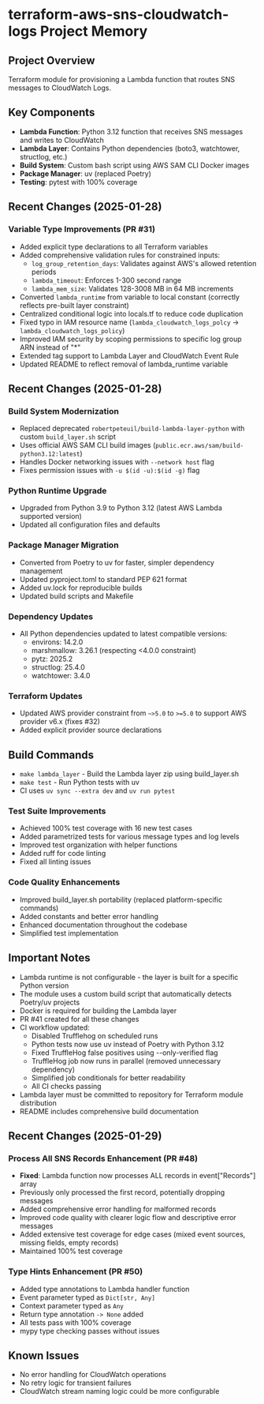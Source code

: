 # terraform-aws-sns-cloudwatch-logs Project Memory

## Project Overview
Terraform module for provisioning a Lambda function that routes SNS messages to CloudWatch Logs.

## Key Components
- **Lambda Function**: Python 3.12 function that receives SNS messages and writes to CloudWatch
- **Lambda Layer**: Contains Python dependencies (boto3, watchtower, structlog, etc.)
- **Build System**: Custom bash script using AWS SAM CLI Docker images
- **Package Manager**: uv (replaced Poetry)
- **Testing**: pytest with 100% coverage

## Recent Changes (2025-01-28)

### Variable Type Improvements (PR #31)
- Added explicit type declarations to all Terraform variables
- Added comprehensive validation rules for constrained inputs:
  - `log_group_retention_days`: Validates against AWS's allowed retention periods
  - `lambda_timeout`: Enforces 1-300 second range
  - `lambda_mem_size`: Validates 128-3008 MB in 64 MB increments
- Converted `lambda_runtime` from variable to local constant (correctly reflects pre-built layer constraint)
- Centralized conditional logic into locals.tf to reduce code duplication
- Fixed typo in IAM resource name (`lambda_cloudwatch_logs_polcy` → `lambda_cloudwatch_logs_policy`)
- Improved IAM security by scoping permissions to specific log group ARN instead of "*"
- Extended tag support to Lambda Layer and CloudWatch Event Rule
- Updated README to reflect removal of lambda_runtime variable

## Recent Changes (2025-01-28)

### Build System Modernization
- Replaced deprecated `robertpeteuil/build-lambda-layer-python` with custom `build_layer.sh` script
- Uses official AWS SAM CLI build images (`public.ecr.aws/sam/build-python3.12:latest`)
- Handles Docker networking issues with `--network host` flag
- Fixes permission issues with `-u $(id -u):$(id -g)` flag

### Python Runtime Upgrade
- Upgraded from Python 3.9 to Python 3.12 (latest AWS Lambda supported version)
- Updated all configuration files and defaults

### Package Manager Migration
- Converted from Poetry to uv for faster, simpler dependency management
- Updated pyproject.toml to standard PEP 621 format
- Added uv.lock for reproducible builds
- Updated build scripts and Makefile

### Dependency Updates
- All Python dependencies updated to latest compatible versions:
  - environs: 14.2.0
  - marshmallow: 3.26.1 (respecting <4.0.0 constraint)
  - pytz: 2025.2
  - structlog: 25.4.0
  - watchtower: 3.4.0

### Terraform Updates
- Updated AWS provider constraint from `~>5.0` to `>=5.0` to support AWS provider v6.x (fixes #32)
- Added explicit provider source declarations

## Build Commands
- `make lambda_layer` - Build the Lambda layer zip using build_layer.sh
- `make test` - Run Python tests with uv
- CI uses `uv sync --extra dev` and `uv run pytest`

### Test Suite Improvements
- Achieved 100% test coverage with 16 new test cases
- Added parametrized tests for various message types and log levels
- Improved test organization with helper functions
- Added ruff for code linting
- Fixed all linting issues

### Code Quality Enhancements
- Improved build_layer.sh portability (replaced platform-specific commands)
- Added constants and better error handling
- Enhanced documentation throughout the codebase
- Simplified test implementation

## Important Notes
- Lambda runtime is not configurable - the layer is built for a specific Python version
- The module uses a custom build script that automatically detects Poetry/uv projects
- Docker is required for building the Lambda layer
- PR #41 created for all these changes
- CI workflow updated:
  - Disabled Trufflehog on scheduled runs
  - Python tests now use uv instead of Poetry with Python 3.12
  - Fixed TruffleHog false positives using --only-verified flag
  - TruffleHog job now runs in parallel (removed unnecessary dependency)
  - Simplified job conditionals for better readability
  - All CI checks passing
- Lambda layer must be committed to repository for Terraform module distribution
- README includes comprehensive build documentation

## Recent Changes (2025-01-29)

### Process All SNS Records Enhancement (PR #48)
- **Fixed**: Lambda function now processes ALL records in event["Records"] array
- Previously only processed the first record, potentially dropping messages
- Added comprehensive error handling for malformed records
- Improved code quality with clearer logic flow and descriptive error messages
- Added extensive test coverage for edge cases (mixed event sources, missing fields, empty records)
- Maintained 100% test coverage

### Type Hints Enhancement (PR #50)
- Added type annotations to Lambda handler function
- Event parameter typed as `Dict[str, Any]`
- Context parameter typed as `Any`
- Return type annotation `-> None` added
- All tests pass with 100% coverage
- mypy type checking passes without issues

## Known Issues
- No error handling for CloudWatch operations
- No retry logic for transient failures
- CloudWatch stream naming logic could be more configurable